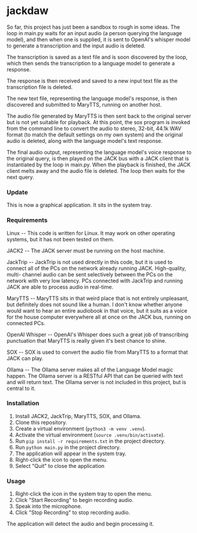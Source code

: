 # jackdaw
So far, this project has just been a sandbox to rough in some ideas. The loop in
main.py waits for an input audio (a person querying the language model), and 
then when one is supplied, it is sent to OpenAI's whisper model to generate a 
transcription and the input audio is deleted. 

The transcription is saved as a text file and is soon discovered by the loop, 
which then sends the transcription to a language model to generate a response. 

The response is then received and saved to a new input text file as the 
transcription file is deleted. 

The new text file, representing the language model's response, is then 
discovered and submitted to MaryTTS, running on another host. 

The audio file generated by MaryTTS is then sent back to the original server but 
is not yet suitable for playback. At this point, the sox program is invoked from 
the command line to convert the audio to stereo, 32-bit, 44.1k WAV format (to 
match the default settings on my own system) and the original audio is deleted, 
along with the language model's text response. 

The final audio output, representing the language model's voice response to the 
original query, is then played on the JACK bus with a JACK client that is 
instantiated by the loop in main.py. When the playback is finished, the JACK 
client melts away and the audio file is deleted. The loop then waits for the 
next query.

### Update
This is now a graphical application. It sits in the system tray.

### Requirements
Linux -- This code is written for Linux. It may work on other operating systems,
but it has not been tested on them. 

JACK2 -- The JACK server must be running on the host machine. 

JackTrip -- JackTrip is not used directly in this code, but it is used to 
connect all of the PCs on the network already running JACK. High-quality, multi-
channel audio can be sent selectively between the PCs on the network with very 
low latency. PCs connected with JackTrip and running JACK are able to process 
audio in real-time.

MaryTTS -- MaryTTS sits in that weird place that is not entirely unpleasant, but 
definitely does not sound like a human. I don't know whether anyone would want 
to hear an entire audiobook in that voice, but it suits as a voice for the house 
computer everywhere all at once on the JACK bus, running on connected PCs.

OpenAI Whisper -- OpenAI's Whisper does such a great job of transcribing 
punctuation that MaryTTS is really given it's best chance to shine. 

SOX -- SOX is used to convert the audio file from MaryTTS to a format that JACK
can play.

Ollama -- The Ollama server makes all of the Language Model magic happen. The 
Ollama server is a RESTful API that can be queried with text and will return
text. The Ollama server is not included in this project, but is central to it.

### Installation
1. Install JACK2, JackTrip, MaryTTS, SOX, and Ollama.
2. Clone this repository.
3. Create a virtual environment (`python3 -m venv .venv`).
4. Activate the virtual environment (`source .venv/bin/activate`).
5. Run `pip install -r requirements.txt` in the project directory.
6. Run `python main.py` in the project directory.
7. The application will appear in the system tray.
8. Right-click the icon to open the menu.
9. Select "Quit" to close the application

### Usage
1. Right-click the icon in the system tray to open the menu.
2. Click "Start Recording" to begin recording audio.
3. Speak into the microphone.
4. Click "Stop Recording" to stop recording audio.

The application will detect the audio and begin processing it. 